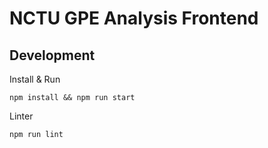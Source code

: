 # NCTU GPE Analysis Frontend

## Development

Install & Run
```
npm install && npm run start
```

Linter
```
npm run lint
```